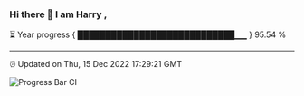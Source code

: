 ### Hi there 👋 I am Harry , 

⏳ Year progress { ████████████████████████████▁▁ } 95.54 %

---

⏰ Updated on Thu, 15 Dec 2022 17:29:21 GMT

![Progress Bar CI](https://github.com/duykhang68/duykhang68/workflows/Progress%20Bar%20CI/badge.svg)
